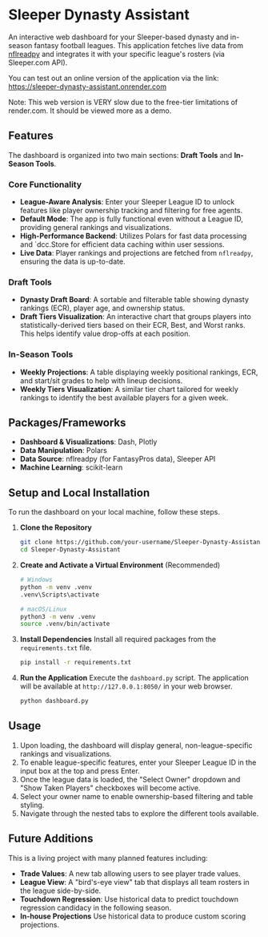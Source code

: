 # Sleeper Dynasty Assistant

An interactive web dashboard for your Sleeper-based dynasty and in-season fantasy football leagues. This application 
fetches live data from [nflreadpy](https://github.com/nflverse/nflreadpy) and integrates it with your specific league's 
rosters (via Sleeper.com API).

You can test out an online version of the application via the link: https://sleeper-dynasty-assistant.onrender.com

Note: This web version is VERY slow due to the free-tier limitations of render.com. It should be viewed more as a demo.

## Features

The dashboard is organized into two main sections: **Draft Tools** and **In-Season Tools**.

### Core Functionality
- **League-Aware Analysis**: Enter your Sleeper League ID to unlock features like player ownership tracking and filtering for free agents.
- **Default Mode**: The app is fully functional even without a League ID, providing general rankings and visualizations.
- **High-Performance Backend**: Utilizes Polars for fast data processing and `dcc.Store for efficient data caching within user sessions.
- **Live Data**: Player rankings and projections are fetched from `nflreadpy`, ensuring the data is up-to-date.

### Draft Tools
- **Dynasty Draft Board**: A sortable and filterable table showing dynasty rankings (ECR), player age, and ownership status.
- **Draft Tiers Visualization**: An interactive chart that groups players into statistically-derived tiers based on their ECR, Best, and Worst ranks. This helps identify value drop-offs at each position.

### In-Season Tools
- **Weekly Projections**: A table displaying weekly positional rankings, ECR, and start/sit grades to help with lineup decisions.
- **Weekly Tiers Visualization**: A similar tier chart tailored for weekly rankings to identify the best available players for a given week.

## Packages/Frameworks

- **Dashboard & Visualizations**: Dash, Plotly
- **Data Manipulation**: Polars
- **Data Source**: nflreadpy (for FantasyPros data), Sleeper API
- **Machine Learning**: scikit-learn

## Setup and Local Installation

To run the dashboard on your local machine, follow these steps.

1.  **Clone the Repository**
    ```sh
    git clone https://github.com/your-username/Sleeper-Dynasty-Assistant.git
    cd Sleeper-Dynasty-Assistant
    ```

2.  **Create and Activate a Virtual Environment** (Recommended)
    ```sh
    # Windows
    python -m venv .venv
    .venv\Scripts\activate

    # macOS/Linux
    python3 -m venv .venv
    source .venv/bin/activate
    ```

3.  **Install Dependencies**
    Install all required packages from the `requirements.txt` file.
    ```sh
    pip install -r requirements.txt
    ```

4.  **Run the Application**
    Execute the `dashboard.py` script. The application will be available at `http://127.0.0.1:8050/` in your web browser.
    ```sh
    python dashboard.py
    ```

## Usage

1.  Upon loading, the dashboard will display general, non-league-specific rankings and visualizations.
2.  To enable league-specific features, enter your Sleeper League ID in the input box at the top and press Enter.
3.  Once the league data is loaded, the "Select Owner" dropdown and "Show Taken Players" checkboxes will become active.
4.  Select your owner name to enable ownership-based filtering and table styling.
5.  Navigate through the nested tabs to explore the different tools available.

## Future Additions 

This is a living project with many planned features including:

- **Trade Values**: A new tab allowing users to see player trade values.
- **League View**: A "bird's-eye view" tab that displays all team rosters in the league side-by-side.
- **Touchdown Regression**: Use historical data to predict touchdown regression candidacy in the following season.
- **In-house Projections** Use historical data to produce custom scoring projections.
